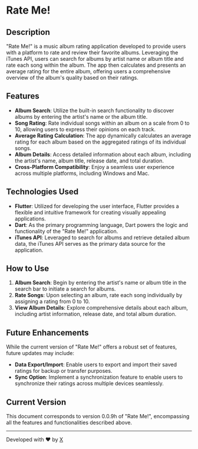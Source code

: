 # Rate Me!

## Description
"Rate Me!" is a music album rating application developed to provide users with a platform to rate and review their favorite albums. Leveraging the iTunes API, users can search for albums by artist name or album title and rate each song within the album. The app then calculates and presents an average rating for the entire album, offering users a comprehensive overview of the album's quality based on their ratings.

## Features
- **Album Search**: Utilize the built-in search functionality to discover albums by entering the artist's name or the album title.
- **Song Rating**: Rate individual songs within an album on a scale from 0 to 10, allowing users to express their opinions on each track.
- **Average Rating Calculation**: The app dynamically calculates an average rating for each album based on the aggregated ratings of its individual songs.
- **Album Details**: Access detailed information about each album, including the artist's name, album title, release date, and total duration.
- **Cross-Platform Compatibility**: Enjoy a seamless user experience across multiple platforms, including Windows and Mac.

## Technologies Used
- **Flutter**: Utilized for developing the user interface, Flutter provides a flexible and intuitive framework for creating visually appealing applications.
- **Dart**: As the primary programming language, Dart powers the logic and functionality of the "Rate Me!" application.
- **iTunes API**: Leveraged to search for albums and retrieve detailed album data, the iTunes API serves as the primary data source for the application.

## How to Use
1. **Album Search**: Begin by entering the artist's name or album title in the search bar to initiate a search for albums.
2. **Rate Songs**: Upon selecting an album, rate each song individually by assigning a rating from 0 to 10.
3. **View Album Details**: Explore comprehensive details about each album, including artist information, release date, and total album duration.

## Future Enhancements
While the current version of "Rate Me!" offers a robust set of features, future updates may include:
- **Data Export/Import**: Enable users to export and import their saved ratings for backup or transfer purposes.
- **Sync Option**: Implement a synchronization feature to enable users to synchronize their ratings across multiple devices seamlessly.

## Current Version
This document corresponds to version 0.0.9h of "Rate Me!", encompassing all the features and functionalities described above.

---
Developed with ♥ by [X](https://github.com/ALi3naTEd0)
